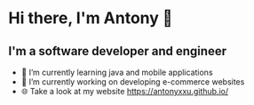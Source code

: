 # Hi there, I'm Antony 👋

## I'm a software developer and engineer
- 🌱 I’m currently learning java and mobile applications
- 🔭 I’m currently working on developing e-commerce websites
- 🌐 Take a look at my website https://antonyxxu.github.io/
<!--
**AntonyXXu/AntonyXXu** is a ✨ _special_ ✨ repository because its `README.md` (this file) appears on your GitHub profile.

Here are some ideas to get you started:

- 🔭 I’m currently working on ...
- 🌱 I’m currently learning ...
- 👯 I’m looking to collaborate on ...
- 🤔 I’m looking for help with ...
- 💬 Ask me about ...
- 📫 How to reach me: ...
- 😄 Pronouns: ...
- ⚡ Fun fact: ...
-->

